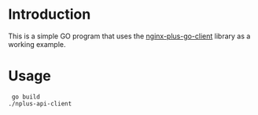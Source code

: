 # Introduction
This is a simple GO program that uses the [nginx-plus-go-client](https://github.com/nginx/nginx-plus-go-client/tree/main) library as a working example. 

# Usage
```
 go build
./nplus-api-client
```